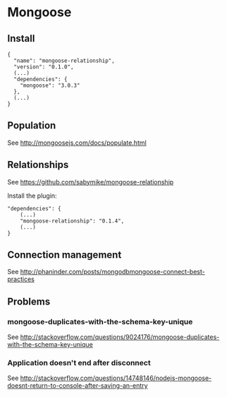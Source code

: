 # Mongoose

## Install

```
{
  "name": "mongoose-relationship",
  "version": "0.1.0",
  (...)
  "dependencies": {
    "mongoose": "3.0.3"
  },
  (...)
}
```

## Population

See http://mongoosejs.com/docs/populate.html

## Relationships

See https://github.com/sabymike/mongoose-relationship

Install the plugin:

```
"dependencies": {
    (...)
    "mongoose-relationship": "0.1.4",
    (...)
}
```

## Connection management

See http://phaninder.com/posts/mongodbmongoose-connect-best-practices

## Problems

### mongoose-duplicates-with-the-schema-key-unique

See http://stackoverflow.com/questions/9024176/mongoose-duplicates-with-the-schema-key-unique

### Application doesn't end after disconnect

See http://stackoverflow.com/questions/14748146/nodejs-mongoose-doesnt-return-to-console-after-saving-an-entry